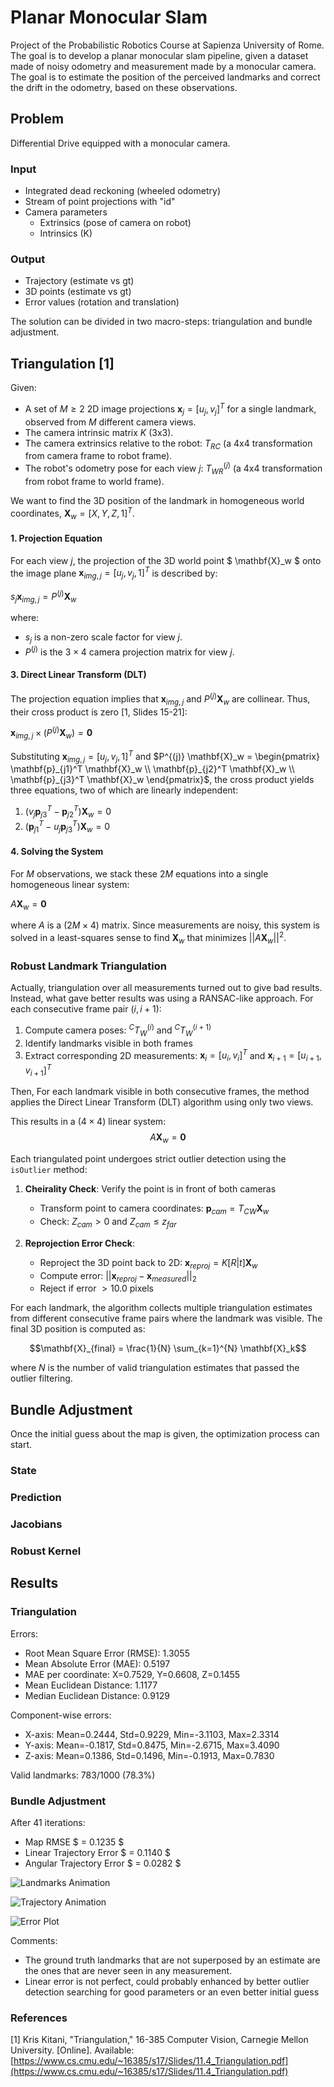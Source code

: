 # Planar Monocular Slam

Project of the Probabilistic Robotics Course at Sapienza University of Rome. The goal is to develop a planar monocular slam pipeline, given a dataset made of noisy odometry and measurement made by a monocular camera. The goal is to estimate the position of the perceived landmarks and correct the drift in the odometry, based on these observations.

## Problem

Differential Drive equipped with a monocular camera.

### Input

- Integrated dead reckoning (wheeled odometry)
- Stream of point projections with "id"
- Camera parameters
  - Extrinsics (pose of camera on robot)
  - Intrinsics (K)

### Output

- Trajectory (estimate vs gt)
- 3D points (estimate vs gt)
- Error values (rotation and translation)

The solution can be divided in two macro-steps: triangulation and bundle adjustment.

## Triangulation [1]

Given:
*   A set of $M \ge 2$ 2D image projections $\mathbf{x}_j = [u_j, v_j]^T$ for a single landmark, observed from $M$ different camera views.
*   The camera intrinsic matrix $K$ (3x3).
*   The camera extrinsics relative to the robot: $T_{RC}$ (a 4x4 transformation from camera frame to robot frame).
*   The robot's odometry pose for each view $j$: $T_{WR}^{(j)}$ (a 4x4 transformation from robot frame to world frame).

We want to find the 3D position of the landmark in homogeneous world coordinates, $\mathbf{X}_w = [X, Y, Z, 1]^T$.

#### 1. Projection Equation

For each view $j$, the projection of the 3D world point $ \mathbf{X}_w $ onto the image plane $\mathbf{x}_{img, j} = [u_j, v_j, 1]^T$ is described by:

$s_j \mathbf{x}_{img, j} = P^{(j)} \mathbf{X}_w$

where:
*   $s_j$ is a non-zero scale factor for view $j$.
*   $P^{(j)}$ is the $3 \times 4$ camera projection matrix for view $j$.

#### 3. Direct Linear Transform (DLT)

The projection equation implies that $\mathbf{x}_{img, j}$ and $P^{(j)} \mathbf{X}_w$ are collinear. Thus, their cross product is zero [1, Slides 15-21]:

$\mathbf{x}_{img, j} \times (P^{(j)} \mathbf{X}_w) = \mathbf{0}$

Substituting $\mathbf{x}_{img, j} = [u_j, v_j, 1]^T$ and $P^{(j)} \mathbf{X}_w = \begin{pmatrix} \mathbf{p}_{j1}^T \mathbf{X}_w \\ \mathbf{p}_{j2}^T \mathbf{X}_w \\ \mathbf{p}_{j3}^T \mathbf{X}_w \end{pmatrix}$, the cross product yields three equations, two of which are linearly independent:

1.  $(v_j \mathbf{p}_{j3}^T - \mathbf{p}_{j2}^T) \mathbf{X}_w = 0$
2.  $(\mathbf{p}_{j1}^T - u_j \mathbf{p}_{j3}^T) \mathbf{X}_w = 0$

#### 4. Solving the System

For $M$ observations, we stack these $2M$ equations into a single homogeneous linear system:

$A \mathbf{X}_w = \mathbf{0}$

where $A$ is a $(2M \times 4)$ matrix. Since measurements are noisy, this system is solved in a least-squares sense to find $\mathbf{X}_w$ that minimizes $||A \mathbf{X}_w||^2$.


### Robust Landmark Triangulation

Actually, triangulation over all measurements turned out to give bad results. Instead, what gave better results was using a RANSAC-like approach.
For each consecutive frame pair $(i, i+1)$:
1. Compute camera poses: ${}^CT_{W}^{(i)}$ and ${}^CT_{W}^{(i+1)}$
2. Identify landmarks visible in both frames
3. Extract corresponding 2D measurements: $\mathbf{x}_i = [u_i, v_i]^T$ and $\mathbf{x}_{i+1} = [u_{i+1}, v_{i+1}]^T$

Then, For each landmark visible in both consecutive frames, the method applies the Direct Linear Transform (DLT) algorithm using only two views.

This results in a $(4 \times 4)$ linear system:
$$
A \mathbf{X}_w = \mathbf{0}
$$

Each triangulated point undergoes strict outlier detection using the `isOutlier` method:

1. **Cheirality Check**: Verify the point is in front of both cameras
   - Transform point to camera coordinates: $\mathbf{p}_{cam} = T_{CW} \mathbf{X}_w$
   - Check: $Z_{cam} > 0$ and $Z_{cam} \leq z_{far}$

2. **Reprojection Error Check**:
   - Reproject the 3D point back to 2D: $\mathbf{x}_{reproj} = K [R|t] \mathbf{X}_w$
   - Compute error: $||\mathbf{x}_{reproj} - \mathbf{x}_{measured}||_2$
   - Reject if error $> 10.0$ pixels

For each landmark, the algorithm collects multiple triangulation estimates from different consecutive frame pairs where the landmark was visible. The final 3D position is computed as:

$$\mathbf{X}_{final} = \frac{1}{N} \sum_{k=1}^{N} \mathbf{X}_k$$

where $N$ is the number of valid triangulation estimates that passed the outlier filtering.

## Bundle Adjustment

Once the initial guess about the map is given, the optimization process can start.

### State

### Prediction

### Jacobians

### Robust Kernel


## Results

### Triangulation

Errors:
- Root Mean Square Error (RMSE): 1.3055
- Mean Absolute Error (MAE): 0.5197
- MAE per coordinate: X=0.7529, Y=0.6608, Z=0.1455
- Mean Euclidean Distance: 1.1177
- Median Euclidean Distance: 0.9129

Component-wise errors:
  - X-axis: Mean=0.2444, Std=0.9229, Min=-3.1103, Max=2.3314
  - Y-axis: Mean=-0.1817, Std=0.8475, Min=-2.6715, Max=3.4090
  - Z-axis: Mean=0.1386, Std=0.1496, Min=-0.1913, Max=0.7830

Valid landmarks: 783/1000 (78.3%)

### Bundle Adjustment

After 41 iterations:

- Map RMSE $  = 0.1235 $
- Linear Trajectory Error $ = 0.1140 $
- Angular Trajectory Error $ = 0.0282 $

![Landmarks Animation](results/figures/landmarks_animation.gif "SLAM in action")

![Trajectory Animation](results/figures/trajectory_animation.gif "SLAM in action")

![Error Plot](results/figures/errors.png)

Comments:

- The ground truth landmarks that are not superposed by an estimate are the ones that are never seen in any measurement.
- Linear error is not perfect, could probably enhanced by better outlier detection searching for good parameters or an even better initial guess



### References

[1] Kris Kitani, "Triangulation," 16-385 Computer Vision, Carnegie Mellon University. [Online]. Available: [https://www.cs.cmu.edu/~16385/s17/Slides/11.4_Triangulation.pdf](https://www.cs.cmu.edu/~16385/s17/Slides/11.4_Triangulation.pdf)
